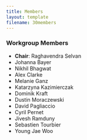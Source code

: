 ```yaml
---
title: Members
layout: template
filename: 30members
--- 
```


### Workgroup Members

* **Chair**: Raghavendra Selvan
* Johanna Bayer
* Nikhil Bhagwat 
* Alex Clarke
* Melanie Ganz 
* Katarzyna Kazimierczak
* Dominik Kraft 
* Dustin Moraczewski
* David Pagliaccio
* Cyril Pernet 
* Jivesh Ramduny 
* Sebastien Tourbier
* Young Jae Woo
